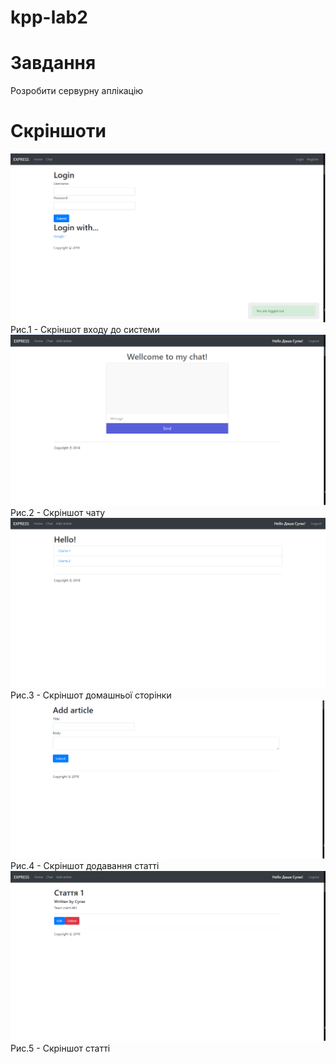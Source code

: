 # kpp-lab2

# Завдання
Розробити сервурну аплікацію

# Скріншоти
![Рис.1 - Скріншот входу до системи](https://github.com/goodflo-99/kpp-lab2/raw/master/Скріншоти/login.png)
Рис.1 - Скріншот входу до системи
![Рис.2 - Скріншот чату](https://github.com/goodflo-99/kpp-lab2/raw/master/Скріншоти/chat.png)
Рис.2 - Скріншот чату
![Рис.3 - Скріншот домашньої сторінки](https://github.com/goodflo-99/kpp-lab2/raw/master/Скріншоти/home.png)
Рис.3 - Скріншот домашньої сторінки
![Рис.4 - Скріншот додавання статті](https://github.com/goodflo-99/kpp-lab2/raw/master/Скріншоти/add_article.png)
Рис.4 - Скріншот додавання статті
![Рис.5 - Скріншот статті](https://github.com/goodflo-99/kpp-lab2/raw/master/Скріншоти/article.png)
Рис.5 - Скріншот статті

